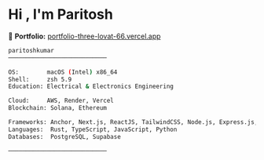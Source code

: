 # Hi , I'm Paritosh

🔗 **Portfolio:** [portfolio-three-lovat-66.vercel.app](https://portfolio-three-lovat-66.vercel.app/)

```bash
paritoshkumar
────────────────────────────

OS:        macOS (Intel) x86_64
Shell:     zsh 5.9
Education: Electrical & Electronics Engineering

Cloud:     AWS, Render, Vercel
Blockchain: Solana, Ethereum

Frameworks: Anchor, Next.js, ReactJS, TailwindCSS, Node.js, Express.js, Hardhat
Languages:  Rust, TypeScript, JavaScript, Python
Databases:  PostgreSQL, Supabase

────────────────────────────
```
